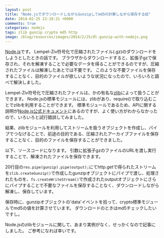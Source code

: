 ```yaml
---
layout: post
title: "Node.jsでダウンロードしながらGunzipしてmd5の計算しながら保存する奴"
date: 2014-02-25 22:18:21 +0900
comments: true
categories: nodejs
tags: zlib gunzip crypto md5 http
image: /blog/resources/images/2014/2/25/dl-gunzip-with-nodejs.png
---
```


[Node.js](http://nodejs.org/)です。
Lempel-Ziv符号化で圧縮されたファイル(.gz)のダウンロードをしようとしたときの話です。
ブラウザからダウンロードすると、拡張子gzで保存され、それを解凍することで必要なデータを得ることができるのですが、圧縮されたファイルは解凍したあとでは不要です。
このような不要ファイルを保存することなく、目的のファイルが欲しいような状況になったので、いろいろと調べて解決しました。

<!-- more -->

Lempel-Ziv符号化で圧縮されたファイルは、かの有名な[zlib](http://www.zlib.net/)によって扱うことができます。
Node.jsの標準モジュールには、zlibがあり、require()で取り込むことでzlibを利用することができます。
標準モジュールであるため、APIに関する説明が[Node.js公式ドキュメント](http://nodejs.org/api/zlib.html)にあるのですが、よく使い方がわからなかったので、いろいろと試行錯誤してみました。

結果、zlibモジュールを利用してストリームを扱うオブジェクトを作成し、パイプでつなげることで、前途の目的である、圧縮されたアーカイブファイルを保存することなく、目的のファイルを保存することができました。

以下、ソースコードになります。
引数に拡張子gzのファイルのURLを渡し実行することで、解凍されたファイルを保存できます。

<script async src="https://gist.github.com/mzyy94/9209459.js"></script>

20行目の`res.pipe(gunzip).pipe(output);`にてhttp.getで得られたストリームを`zlib.createGunzip()`で作成したgunzipオブジェクトにパイプで渡し、処理されたものを、`fs.createWriteStream()`で作成されたoutputオブジェクトにさらにパイプすることで不要なファイルを保存することなく、ダウンロードしながら解凍し、保存しています。

保存時に、gunzipオブジェクトの'data'イベントを拾って、crypto標準モジュールでmd5の値を計算させています。
ダウンロードのときはmd5チェックしたいですし。

Node.jsのzlibモジュールに関して、あまり実例がなく、せっかくなので記事にしました。
ご参考になれば幸いです。
